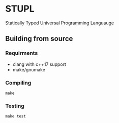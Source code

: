 
# STUPL
Statically Typed Universal Programming Languauge





## Building from source
### Requirments

- clang with c++17 support
- make/gnumake

### Compiling
`make`


### Testing

`make test`

